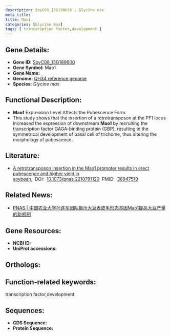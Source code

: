 ```yaml
---
description: SoyC08_13G189600 ; Glycine max
meta_title:
title: Mao1
categories: [Glycine max]
tags: [ transcription factor,development ]
---
```


## Gene Details:
- **Gene ID:**	[SoyC08_13G189600]()
- **Gene Symbol:** Mao1
- **Gene Name:** 
- **Genome:** [QH34 reference genome]()
- **Species:** *Glycine max*

## Functional Description:
   - **Mao1** Expression Level Affects the Pubescence Form.
   - This study shows that the insertion of a retrotransposon at the PF1 locus increased the expression of downstream **Mao1** by recruiting the transcription factor GAGA-binding protein (GBP), resulting in the symmetrical development of basal cell of trichome, thus altering the morphology of pubescence.

## Literature:
   - [A retrotransposon insertion in the Mao1 promoter results in erect pubescence and higher yield in soybean.]( https://www.pnas.org/doi/full/10.1073/pnas.2210791120)&nbsp;&nbsp;DOI:&nbsp;&nbsp;[10.1073/pnas.2210791120](https://www.pnas.org/doi/full/10.1073/pnas.2210791120)&nbsp;&nbsp;PMID:&nbsp;&nbsp;[36947519](https://pubmed.ncbi.nlm.nih.gov/36947519/)

## Related News:
   - [PNAS | 中国农业大学孙连军团队揭示大豆表皮毛形态基因Mao1提高大豆产量的新机制](https://mp.weixin.qq.com/s/WIJ8c1kugaq7bhHIh2Oheg)

## Gene Resources:
- **NCBI ID:** [](https://www.ncbi.nlm.nih.gov/gene/?term=)
- **UniProt accessions:** [](https://www.uniprot.org/uniprotkb//entry)

## Orthologs:

## Function-related keywords:
transcription factor,development

## Sequences:
- **CDS Sequence:**
- **Protein Sequence:**
